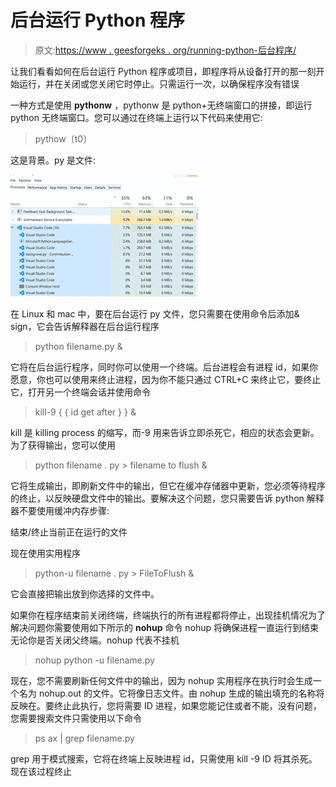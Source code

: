 # 后台运行 Python 程序

> 原文:[https://www . geesforgeks . org/running-python-后台程序/](https://www.geeksforgeeks.org/running-python-program-in-the-background/)

让我们看看如何在后台运行 Python 程序或项目，即程序将从设备打开的那一刻开始运行，并在关闭或您关闭它时停止。只需运行一次，以确保程序没有错误

一种方式是使用 **pythonw** ，pythonw 是 python+无终端窗口的拼接，即运行 python 无终端窗口。您可以通过在终端上运行以下代码来使用它:

> pythow〔t0〕

这是背景。py 是文件:

![](img/33303cf0a27d599c763a1baee745dfaf.png)

在 Linux 和 mac 中，要在后台运行 py 文件，您只需要在使用命令后添加& sign，它会告诉解释器在后台运行程序

> python filename.py &

它将在后台运行程序，同时你可以使用一个终端。后台进程会有进程 id，如果你愿意，你也可以使用来终止进程，因为你不能只通过 CTRL+C 来终止它，要终止它，打开另一个终端会话并使用命令

> kill-9 { { id get after } } &

kill 是 killing process 的缩写，而-9 用来告诉立即杀死它，相应的状态会更新。为了获得输出，您可以使用

> python filename . py > filename to flush &

它将生成输出，即刷新文件中的输出，但它在缓冲存储器中更新，您必须等待程序的终止，以反映硬盘文件中的输出。要解决这个问题，您只需要告诉 python 解释器不要使用缓冲内存步骤:

结束/终止当前正在运行的文件

现在使用实用程序

> python-u filename . py > FileToFlush &

它会直接把输出放到你选择的文件中。

如果你在程序结束前关闭终端，终端执行的所有进程都将停止，出现挂机情况为了解决问题你需要使用如下所示的 **nohup** 命令 nohup 将确保进程一直运行到结束无论你是否关闭父终端。nohup 代表不挂机

> nohup python -u filename.py

现在，您不需要刷新任何文件中的输出，因为 nohup 实用程序在执行时会生成一个名为 nohup.out 的文件。它将像日志文件。由 nohup 生成的输出填充的名称将反映在。要终止此执行，您将需要 ID 进程，如果您能记住或者不能，没有问题，您需要搜索文件只需使用以下命令

> ps ax | grep filename.py

grep 用于模式搜索，它将在终端上反映进程 id，只需使用 kill -9 ID 将其杀死。现在该过程终止